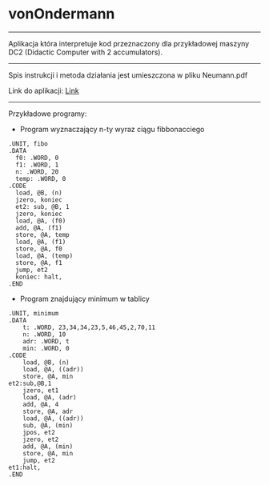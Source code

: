 # vonOndermann
---
Aplikacja która interpretuje kod przeznaczony dla przykładowej maszyny DC2 (Didactic Computer with 2 accumulators).

--- 
Spis instrukcji i metoda działania jest umieszczona w pliku Neumann.pdf

Link do aplikacji: [Link](https://vonneumann.azurewebsites.net/)

---

Przykładowe programy:

 - Program wyznaczający n-ty wyraz ciągu fibbonacciego
```
.UNIT, fibo   
.DATA   
  f0: .WORD, 0   
  f1: .WORD, 1
  n: .WORD, 20
  temp: .WORD, 0
.CODE
  load, @B, (n)
  jzero, koniec
  et2: sub, @B, 1
  jzero, koniec
  load, @A, (f0)
  add, @A, (f1)
  store, @A, temp
  load, @A, (f1)
  store, @A, f0
  load, @A, (temp)
  store, @A, f1
  jump, et2
  koniec: halt,
.END
```
 - Program znajdujący minimum w tablicy
```
.UNIT, minimum
.DATA
    t: .WORD, 23,34,34,23,5,46,45,2,70,11
    n: .WORD, 10
    adr: .WORD, t
    min: .WORD, 0
.CODE
    load, @B, (n)
    load, @A, ((adr))
    store, @A, min
et2:sub,@B,1
    jzero, et1
    load, @A, (adr)
    add, @A, 4
    store, @A, adr
    load, @A, ((adr))
    sub, @A, (min)
    jpos, et2
    jzero, et2
    add, @A, (min)
    store, @A, min
    jump, et2
et1:halt,
.END
```
